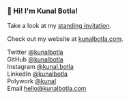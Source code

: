 ### 👋 Hi! I'm Kunal Botla!

Take a look at my [standing invitation](//kunalbotla.com/posts/invitation).

Check out my website at [kunalbotla.com](https://kunalbotla.com).


Twitter [@kunalbotla](https://twitter.com/kunalbotla)<br>
GitHub [@kunalbotla](https://github.com/kunalbotla)<br>
Instagram [@kunal.botla](https://instagram.com/kunal.botla)<br>
LinkedIn [@kunalbotla](https://linkedin.com/in/kunalbotla)<br>
Polywork [@kunal](https://www.polywork.com/kunal)<br>
Email hello@kunalbotla.com
<!--
**kunalbotla/kunalbotla** is a ✨ _special_ ✨ repository because its `README.md` (this file) appears on your GitHub profile.

Here are some ideas to get you started:

- 🔭 I’m currently working on ...
- 🌱 I’m currently learning ...
- 👯 I’m looking to collaborate on ...
- 🤔 I’m looking for help with ...
- 💬 Ask me about ...
- 📫 How to reach me: ...
- 😄 Pronouns: ...
- ⚡ Fun fact: ...
-->
